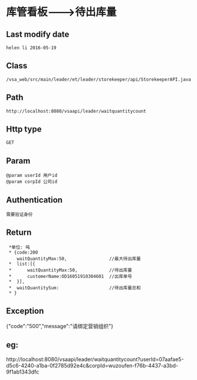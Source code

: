 # 库管看板--->待出库量

## Last modify date
	helen li 2016-05-19

## Class 
	/vsa_web/src/main/leader/et/leader/storekeeper/api/StorekeeperAPI.java

## Path
	http://localhost:8080/vsaapi/leader/waitquantitycount

## Http type
	GET

## Param
 	@param userId 用户id
 	@param corpId 公司id

## Authentication
	需要验证身份
	
## Return
     *单位: 吨
	 * {code:200
	 	waitQuantityMax:50,                //最大待出库量
	 *  list:[{
	 *  	waitQuantityMax:50,            //待出库量
	 *  	customerName:OD16051910304601  //出库单号
	 *  }],
	 *	waitQuantitySum:                   //待出库量总和   
	 * }

## Exception
   {"code":"500","message":"请绑定营销组织"}

## eg:
http://localhost:8080/vsaapi/leader/waitquantitycount?userId=07aafae5-d5c6-4240-a1ba-0f2785d92e4c&corpId=wuzoufen-f76b-4437-a3bd-9f1ab1343dfc